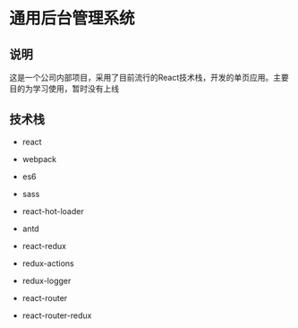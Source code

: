 # 通用后台管理系统

## 说明

这是一个公司内部项目，采用了目前流行的React技术栈，开发的单页应用。主要目的为学习使用，暂时没有上线

## 技术栈

* react

* webpack

* es6

* sass

* react-hot-loader

* antd

* react-redux

* redux-actions

* redux-logger

* react-router

* react-router-redux